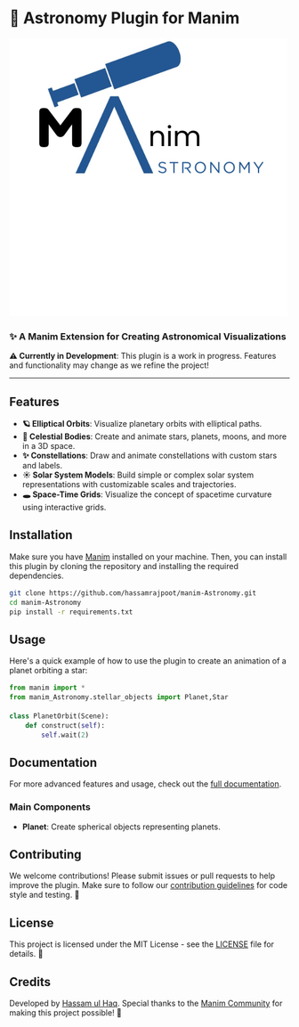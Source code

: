 
# 🌌 Astronomy Plugin for Manim

![Logo](Logo/Manim.png) <!-- Replace with the path to your logo -->

### ✨ A Manim Extension for Creating Astronomical Visualizations

**⚠️ Currently in Development**: This plugin is a work in progress. Features and functionality may change as we refine the project!

---

## Features

- **🪐 Elliptical Orbits**: Visualize planetary orbits with elliptical paths.
- **🌟 Celestial Bodies**: Create and animate stars, planets, moons, and more in a 3D space.
- **✨ Constellations**: Draw and animate constellations with custom stars and labels.
- **☀️ Solar System Models**: Build simple or complex solar system representations with customizable scales and trajectories.
- **🕳️ Space-Time Grids**: Visualize the concept of spacetime curvature using interactive grids.


## Installation

Make sure you have [Manim](https://docs.manim.community/en/stable/installation.html) installed on your machine. Then, you can install this plugin by cloning the repository and installing the required dependencies.

```bash
git clone https://github.com/hassamrajpoot/manim-Astronomy.git
cd manim-Astronomy
pip install -r requirements.txt
```

## Usage

Here's a quick example of how to use the plugin to create an animation of a planet orbiting a star:

```python
from manim import *
from manim_Astronomy.stellar_objects import Planet,Star

class PlanetOrbit(Scene):
    def construct(self):
        self.wait(2)

```

## Documentation

For more advanced features and usage, check out the [full documentation](link-to-docs).

### Main Components

- **Planet**: Create spherical objects representing planets.

## Contributing

We welcome contributions! Please submit issues or pull requests to help improve the plugin. Make sure to follow our [contribution guidelines](link-to-contribution-guide) for code style and testing. 🤝

## License

This project is licensed under the MIT License - see the [LICENSE](LICENSE) file for details. 📜

## Credits

Developed by [Hassam ul Haq](https://github.com/hassamrajpoot/). Special thanks to the [Manim Community](https://www.manim.community/) for making this project possible! 🌟
